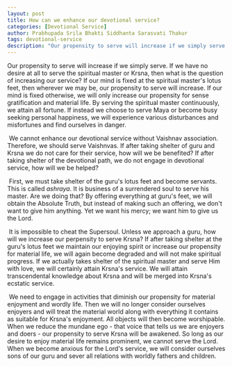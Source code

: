 ```yaml
---
layout: post
title: How can we enhance our devotional service?
categories: [Devotional Service]
author: Prabhupada Srila Bhakti Siddhanta Sarasvati Thakur
tags: devotional-service
description: "Our propensity to serve will increase if we simply serve. If we have no desire at all to serve the spiritual master or Krsna, then what is the question of increasing our service? If our mind is fixed at the spiritual master's lotus feet, then wherever we may be, our propensity to serve will increase. If our mind is fixed otherwise, we will only increase our propensity for sense gratification and material life. By serving the spiritual master continuously, we attain all fortune. If instead we choose to serve Maya or become busy seeking personal happiness, we will experience various disturbances and misfortunes and find ourselves in danger."
---
```


Our propensity to serve will increase if we simply serve. If we have no desire at all to serve the spiritual master or Krsna, then what is the question of increasing our service? If our mind is fixed at the spiritual master's lotus feet, then wherever we may be, our propensity to serve will increase. If our mind is fixed otherwise, we will only increase our propensity for sense gratification and material life. By serving the spiritual master continuously, we attain all fortune. If instead we choose to serve Maya or become busy seeking personal happiness, we will experience various disturbances and misfortunes and find ourselves in danger.

​	We cannot enhance our devotional service without Vaishnav association. Therefore, we should serve Vaishnvas. If after taking shelter of guru and Krsna we do not care for their service, how will we be benefited? If after taking shelter of the devotional path, we do not engage in devotional service, how will we be helped?

​	First, we must take shelter of the guru's lotus feet and become servants. This is called *ashraya*. It is business of a surrendered soul to serve his master. Are we doing that? By offering everything at guru's feet, we will obtain the Absolute Truth, but instead of making such an offering, we don't want to give him anything. Yet we want his mercy; we want him to give us the Lord.

​	It is impossible to cheat the Supersoul. Unless we approach a guru, how will we increase our perpensity to serve Krsna? If after taking shelter at the guru's lotus feet we maintain our enjoying spirit or increase our propensity for material life, we will again become degraded and will not make spiritual progress. If we actually takes shelter of the spiritual master and serve Him with love, we will certainly attain Krsna's service. We will attain transcendental knowledge about Krsna and will be merged into Krsna's ecstatic service.

​	We need to engage in activities that diminish our propensity for material enjoyment and wordly life. Then we will no longer consider ourselves enjoyers and will treat the material world along with everything it contains as suitable for Krsna's enjoyment. All objects will then become worshipable. When we reduce the mundane ego - that voice that tells us we are enjoyers and doers - our propensity to serve Krsna will be awakened. So long as our desire to enjoy material life remains prominent, we cannot serve the Lord. When we become anxious for the Lord's service, we will consider ourselves sons of our guru and sever all relations with worldly fathers and children.














